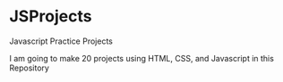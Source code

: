 # JSProjects
 Javascript Practice Projects

I am going to make 20 projects using HTML, CSS, and Javascript in this Repository 
